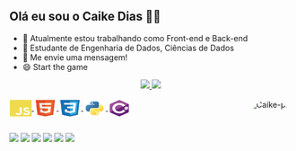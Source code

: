 ## Olá eu sou o Caike Dias 👋✨

- 🔭 Atualmente estou trabalhando como Front-end e Back-end
- 🌱 Estudante de Engenharia de Dados, Ciências de Dados
- 💬 Me envie uma mensagem!
- 😄 Start the game 


<div align="center">
  <a href="https://github.com/caikedias">
  <img height="150em" src="https://github-readme-stats.vercel.app/api?username=caikedias&show_icons=true&theme=dark&include_all_commits=true&count_private=true"/>
  <img height="150em" src="https://github-readme-stats.vercel.app/api/top-langs/?username=caikedias&layout=compact&langs_count=7&theme=dark"/>
</div>
  
  <div style="display: inline_block"><br>
  <img align="center" alt="Caike-Js" height="30" width="40" src="https://raw.githubusercontent.com/devicons/devicon/master/icons/javascript/javascript-plain.svg">
  <img align="center" alt="Caike-HTML" height="30" width="40" src="https://raw.githubusercontent.com/devicons/devicon/master/icons/html5/html5-original.svg">
  <img align="center" alt="Caike-CSS" height="30" width="40" src="https://raw.githubusercontent.com/devicons/devicon/master/icons/css3/css3-original.svg">
  <img align="center" alt="Caike-Python" height="30" width="40" src="https://raw.githubusercontent.com/devicons/devicon/master/icons/python/python-original.svg">
  <img align="center" alt="Caike-Csharp" height="30" width="40" src="https://raw.githubusercontent.com/devicons/devicon/master/icons/csharp/csharp-original.svg">
  <img align="right" alt="Caike-pic" height="120" style="border-radius:50px;" src="https://blogdoiphone.com/wp-content/uploads/2020/02/97387022d579d0d9806c8c3e176434f7.gif">
</div>
  
   ##
  
 <div>
   
   <a href="https://www.youtube.com/channel/UCavYL8FQKR5OfWHPA3AfnCg" target="_blank"><img src="https://img.shields.io/badge/YouTube-FF0000?style=for-the-badge&logo=youtube&logoColor=white" target="_blank"></a>
  <a href="https://www.instagram.com/caikediass/" target="_blank"><img src="https://img.shields.io/badge/-Instagram-%23E4405F?style=for-the-badge&logo=instagram&logoColor=white" target="_blank"></a>
 	<a href="" target="_blank"><img src="https://img.shields.io/badge/Twitch-9146FF?style=for-the-badge&logo=twitch&logoColor=white" target="_blank"></a>
 <a href="" target="_blank"><img src="https://img.shields.io/badge/Discord-7289DA?style=for-the-badge&logo=discord&logoColor=white" target="_blank"></a> 
  <a href = "mailto:caike.dias50@gmail.com"><img src="https://img.shields.io/badge/-Gmail-%23333?style=for-the-badge&logo=gmail&logoColor=white" target="_blank"></a>
  <a href="https://https://www.linkedin.com/in/caike-dias-53274014a/" target="_blank"><img src="https://img.shields.io/badge/-LinkedIn-%230077B5?style=for-the-badge&logo=linkedin&logoColor=white" target="_blank"></a> 
   
   
 </div>
